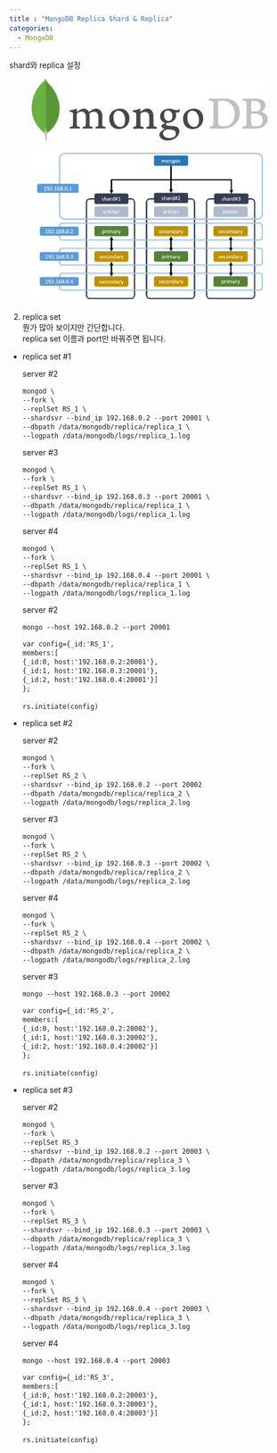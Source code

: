 ```yaml
---
title : "MongoDB Replica Shard & Replica"
categories:
  - MongoDB
---
```

shard와 replica 설정

<figure>
  <img src="/assets/images/2019-04-25-MongoDB_Replica/logo.jpg">
  <figcaption></figcaption>
</figure>

<figure>
  <img src="/assets/images/2019-04-25-MongoDB_Replica/cluster.PNG">
  <figcaption></figcaption>
</figure>

2. replica set \
뭔가 많아 보이지만 간단합니다.\
replica set 이름과 port만 바꿔주면 됩니다.

- replica set #1

  server #2

  ~~~
  mongod \
  --fork \
  --replSet RS_1 \
  --shardsvr --bind_ip 192.168.0.2 --port 20001 \
  --dbpath /data/mongodb/replica/replica_1 \
  --logpath /data/mongodb/logs/replica_1.log
  ~~~

  server #3

  ~~~
  mongod \
  --fork \
  --replSet RS_1 \
  --shardsvr --bind_ip 192.168.0.3 --port 20001 \
  --dbpath /data/mongodb/replica/replica_1 \
  --logpath /data/mongodb/logs/replica_1.log
  ~~~

  server #4

  ~~~
  mongod \
  --fork \
  --replSet RS_1 \
  --shardsvr --bind_ip 192.168.0.4 --port 20001 \
  --dbpath /data/mongodb/replica/replica_1 \
  --logpath /data/mongodb/logs/replica_1.log
  ~~~

  server #2

  ~~~
  mongo --host 192.168.0.2 --port 20001
  ~~~

  ~~~
  var config={_id:'RS_1', 
  members:[
  {_id:0, host:'192.168.0.2:20001'}, 
  {_id:1, host:'192.168.0.3:20001'}, 
  {_id:2, host:'192.168.0.4:20001'}] 
  };

  rs.initiate(config)
  ~~~

- replica set #2


  server #2

  ~~~
  mongod \
  --fork \
  --replSet RS_2 \
  --shardsvr --bind_ip 192.168.0.2 --port 20002
  --dbpath /data/mongodb/replica/replica_2 \
  --logpath /data/mongodb/logs/replica_2.log
  ~~~

  server #3

  ~~~
  mongod \
  --fork \
  --replSet RS_2 \
  --shardsvr --bind_ip 192.168.0.3 --port 20002 \
  --dbpath /data/mongodb/replica/replica_2 \
  --logpath /data/mongodb/logs/replica_2.log
  ~~~

  server #4

  ~~~
  mongod \
  --fork \
  --replSet RS_2 \
  --shardsvr --bind_ip 192.168.0.4 --port 20002 \
  --dbpath /data/mongodb/replica/replica_2 \
  --logpath /data/mongodb/logs/replica_2.log
  ~~~

  server #3

  ~~~
  mongo --host 192.168.0.3 --port 20002
  ~~~

  ~~~
  var config={_id:'RS_2', 
  members:[
  {_id:0, host:'192.168.0.2:20002'}, 
  {_id:1, host:'192.168.0.3:20002'}, 
  {_id:2, host:'192.168.0.4:20002'}] 
  };

  rs.initiate(config)
  ~~~

- replica set #3


  server #2

  ~~~
  mongod \
  --fork \
  --replSet RS_3 
  --shardsvr --bind_ip 192.168.0.2 --port 20003 \
  --dbpath /data/mongodb/replica/replica_3 \
  --logpath /data/mongodb/logs/replica_3.log
  ~~~

  server #3

  ~~~
  mongod \
  --fork \
  --replSet RS_3 \
  --shardsvr --bind_ip 192.168.0.3 --port 20003 \
  --dbpath /data/mongodb/replica/replica_3 \
  --logpath /data/mongodb/logs/replica_3.log
  ~~~

  server #4

  ~~~
  mongod \
  --fork \
  --replSet RS_3 \
  --shardsvr --bind_ip 192.168.0.4 --port 20003 \
  --dbpath /data/mongodb/replica/replica_3 \
  --logpath /data/mongodb/logs/replica_3.log
  ~~~

  server #4

  ~~~
  mongo --host 192.168.0.4 --port 20003
  ~~~

  ~~~
  var config={_id:'RS_3', 
  members:[
  {_id:0, host:'192.168.0.2:20003'}, 
  {_id:1, host:'192.168.0.3:20003'}, 
  {_id:2, host:'192.168.0.4:20003'}] 
  };

  rs.initiate(config)
  ~~~